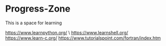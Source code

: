 # Progress-Zone
This is a space for learning


https://www.learnpython.org/ \\
https://www.learnshell.org/
https://www.learn-c.org/ 
https://www.tutorialspoint.com/fortran/index.htm

